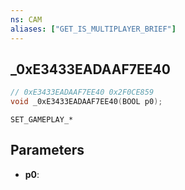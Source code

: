 ```yaml
---
ns: CAM
aliases: ["GET_IS_MULTIPLAYER_BRIEF"]
---
```

## _0xE3433EADAAF7EE40

```c
// 0xE3433EADAAF7EE40 0x2F0CE859
void _0xE3433EADAAF7EE40(BOOL p0);
```

```
SET_GAMEPLAY_*
```

## Parameters
* **p0**: 


